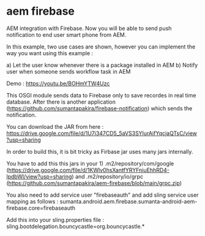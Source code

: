 # aem firebase
AEM integration with Firebase. 
Now you will be able to send push notification to end user smart phone from AEM. 

In this example, two use cases are shown, however you can implement the way you want using this example : 

a) Let the user know whenever there is a package installed in AEM
b) Notify user when someone sends workflow task in AEM

Demo : https://youtu.be/BOHmYTW4Uzc

This OSGI module sends data to Firebase only to save recordes in real time database. After there is another application (https://github.com/sumantapakira/firebase-notification) which sends the notification.

You can download the JAR from here : https://drive.google.com/file/d/1U7i347CD5_5aVS3SYlurAifYqcjaQTsC/view?usp=sharing

In order to build this, it is bit tricky as Firbase jar uses many jars internally. 

You have to add this this jars in your 1) .m2/repository/com/google (https://drive.google.com/file/d/1KWlv0hsXantfYRYFniuEhhRD4-lpdbWl/view?usp=sharing) and .m2/repository/io/grpc (https://github.com/sumantapakira/aem-firebase/blob/main/grpc.zip)

You also need to add service user "firebaseauth" and add sling service user mapping as follows : sumanta.android.aem.firebase.sumanta-android-aem-firebase.core=firebaseauth

Add this into your sling.properties file : sling.bootdelegation.bouncycastle=org.bouncycastle.*


